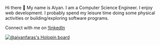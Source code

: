 Hi there 👋
My name is Aiyan. I am a Computer Science Engineer. I enjoy web development. I probably spend my leisure time doing some physical activities or building/exploring software programs.

Connect with me on
[!linkedIn](https://www.linkedin.com/in/aiyan-faras007/)

[![@aiyanfaras's Holopin board](https://holopin.me/aiyanfaras)](https://holopin.io/@aiyanfaras)

<!---
Aiyan-Faras/Aiyan-Faras is a ✨ special ✨ repository because its `README.md` (this file) appears on your GitHub profile.
You can click the Preview link to take a look at your changes.
--->
